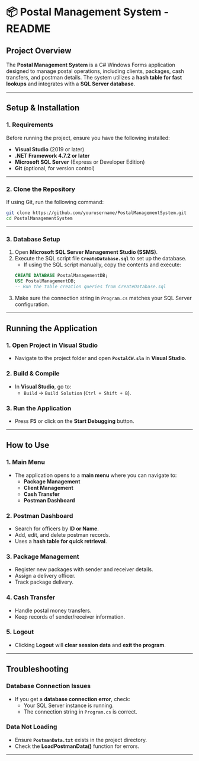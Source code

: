 # 📦 Postal Management System - README

##  Project Overview
The **Postal Management System** is a C# Windows Forms application designed to manage postal operations, including clients, packages, cash transfers, and postman details. The system utilizes a **hash table for fast lookups** and integrates with a **SQL Server database**.

---

##  Setup & Installation

### **1. Requirements**
Before running the project, ensure you have the following installed:
- **Visual Studio** (2019 or later)
- **.NET Framework 4.7.2 or later**
- **Microsoft SQL Server** (Express or Developer Edition)
- **Git** (optional, for version control)

---

### **2. Clone the Repository**
If using Git, run the following command:
```sh
git clone https://github.com/yourusername/PostalManagementSystem.git
cd PostalManagementSystem
```

---

### **3. Database Setup**
1. Open **Microsoft SQL Server Management Studio (SSMS)**.
2. Execute the SQL script file **`CreateDatabase.sql`** to set up the database.
   - If using the SQL script manually, copy the contents and execute:
   ```sql
   CREATE DATABASE PostalManagementDB;
   USE PostalManagementDB;
   -- Run the table creation queries from CreateDatabase.sql
   ```
3. Make sure the connection string in `Program.cs` matches your SQL Server configuration.

---

##  Running the Application

### **1. Open Project in Visual Studio**
- Navigate to the project folder and open **`PostalCW.sln`** in **Visual Studio**.

### **2. Build & Compile**
- In **Visual Studio**, go to:
  - `Build` → `Build Solution` (`Ctrl + Shift + B`).

### **3. Run the Application**
- Press **F5** or click on the **Start Debugging** button.

---

##  How to Use

### **1. Main Menu**
- The application opens to a **main menu** where you can navigate to:
  - **Package Management**
  - **Client Management**
  - **Cash Transfer**
  - **Postman Dashboard**

### **2. Postman Dashboard**
- Search for officers by **ID or Name**.
- Add, edit, and delete postman records.
- Uses a **hash table for quick retrieval**.

### **3. Package Management**
- Register new packages with sender and receiver details.
- Assign a delivery officer.
- Track package delivery.

### **4. Cash Transfer**
- Handle postal money transfers.
- Keep records of sender/receiver information.

### **5. Logout**
- Clicking **Logout** will **clear session data** and **exit the program**.

---

##  Troubleshooting

### **Database Connection Issues**
- If you get a **database connection error**, check:
  - Your SQL Server instance is running.
  - The connection string in `Program.cs` is correct.

### **Data Not Loading**
- Ensure **`PostmanData.txt`** exists in the project directory.
- Check the **LoadPostmanData()** function for errors.

---



